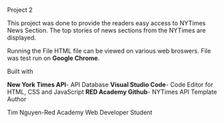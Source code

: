 Project 2

This project was done to provide the readers easy access to NYTimes News Section. The top stories of news sections from the NYTimes are displayed.

Running the File
HTML file can be viewed on various web broswers. File was test run on **Google Chrome**.

Built with

**New York Times API**- API Database
**Visual Studio Code**- Code Editor for HTML, CSS and JavaScript
**RED Academy Github**- NYTimes API Template
Author

Tim Nguyen-Red Academy Web Developer Student
